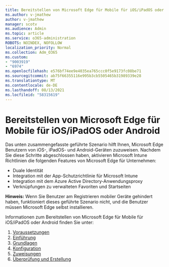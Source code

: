```yaml
---
title: Bereitstellen von Microsoft Edge für Mobile für iOS/iPadOS oder Android
ms.author: v-jmathew
author: v-jmathew
manager: scotv
ms.audience: Admin
ms.topic: article
ms.service: o365-administration
ROBOTS: NOINDEX, NOFOLLOW
localization_priority: Normal
ms.collection: Adm_O365
ms.custom:
- "9003919"
- "6974"
ms.openlocfilehash: e576bf74ee9e4035ea765ccc0f5e9173fc08be71
ms.sourcegitcommit: ab75f66355116e995b3cb5505465b31989339e28
ms.translationtype: MT
ms.contentlocale: de-DE
ms.lasthandoff: 08/13/2021
ms.locfileid: "58315619"
---
```

# <a name="deploy-microsoft-edge-for-mobile-for-iosipados-or-android"></a>Bereitstellen von Microsoft Edge für Mobile für iOS/iPadOS oder Android

Das unten zusammengefasste geführte Szenario hilft Ihnen, Microsoft Edge Benutzern von iOS-, iPadOS- und Android-Geräten zuzuweisen. Nachdem Sie diese Schritte abgeschlossen haben, aktivieren Microsoft Intune Richtlinien die folgenden Features von Microsoft Edge für Unternehmen:

- Duale Identität
- Integration mit der App-Schutzrichtlinie für Microsoft Intune
- Integration mit dem Azure Active Directory-Anwendungsproxy
- Verknüpfungen zu verwalteten Favoriten und Startseiten

**Hinweis:** Wenn Sie Benutzer am Registrieren mobiler Geräte gehindert haben, funktioniert dieses geführte Szenario nicht, und die Benutzer müssen Microsoft Edge selbst installieren.

Informationen zum Bereitstellen von Microsoft Edge für Mobile für iOS/iPadOS oder Android finden Sie unter:

1. [Voraussetzungen](https://go.microsoft.com/fwlink/?linkid=2133027)
2. [Einführung](https://go.microsoft.com/fwlink/?linkid=2133520)
3. [Grundlagen](https://go.microsoft.com/fwlink/?linkid=2133421)
4. [Konfiguration](https://go.microsoft.com/fwlink/?linkid=2133521)
5. [Zuweisungen](https://go.microsoft.com/fwlink/?linkid=2132869)
6. [Überprüfung und Erstellung](https://go.microsoft.com/fwlink/?linkid=2133522)
